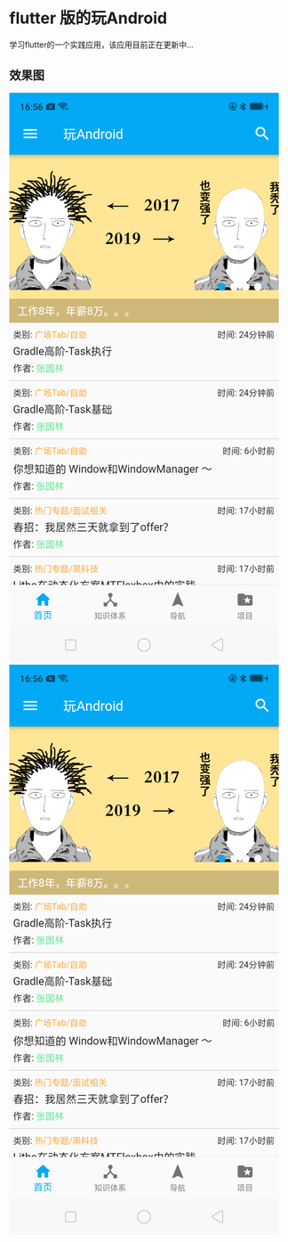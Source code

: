 <!--
 * @Author: QJ
 * @Date: 2019-12-04 15:57:10
 * @LastEditTime: 2019-12-09 17:13:15
 * @LastEditors: Please set LastEditors
 * @Description: In User Settings Edit
 * @FilePath: \flutter_learn\README.md
 -->
# flutter 版的玩Android

学习flutter的一个实践应用，该应用目前正在更新中...

## 效果图
![首页](./images/Screenshot_2019-12-09-16-56-29-35.png)
![抽屉](./images/Screenshot_2019-12-09-16-56-29-35.png)




